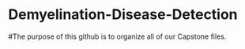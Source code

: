 # Demyelination-Disease-Detection
#The purpose of this github is to organize all of our Capstone files.


